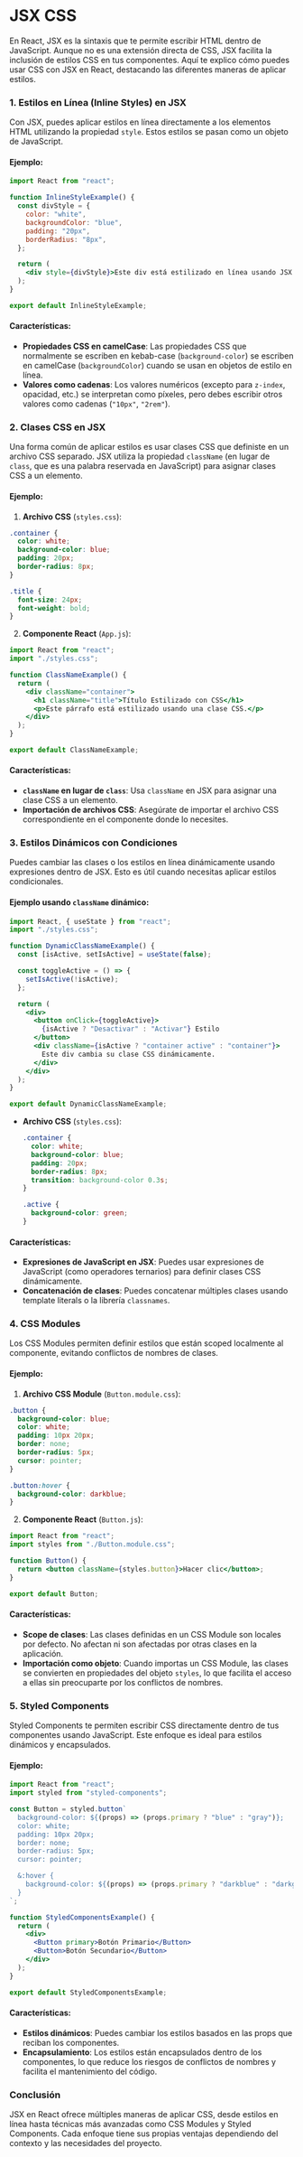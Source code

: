 # JSX CSS

En React, JSX es la sintaxis que te permite escribir HTML dentro de JavaScript. Aunque no es una extensión directa de CSS, JSX facilita la inclusión de estilos CSS en tus componentes. Aquí te explico cómo puedes usar CSS con JSX en React, destacando las diferentes maneras de aplicar estilos.

### **1. Estilos en Línea (Inline Styles) en JSX**

Con JSX, puedes aplicar estilos en línea directamente a los elementos HTML utilizando la propiedad `style`. Estos estilos se pasan como un objeto de JavaScript.

#### **Ejemplo**:

```jsx
import React from "react";

function InlineStyleExample() {
  const divStyle = {
    color: "white",
    backgroundColor: "blue",
    padding: "20px",
    borderRadius: "8px",
  };

  return (
    <div style={divStyle}>Este div está estilizado en línea usando JSX.</div>
  );
}

export default InlineStyleExample;
```

#### **Características**:

- **Propiedades CSS en camelCase**: Las propiedades CSS que normalmente se escriben en kebab-case (`background-color`) se escriben en camelCase (`backgroundColor`) cuando se usan en objetos de estilo en línea.
- **Valores como cadenas**: Los valores numéricos (excepto para `z-index`, opacidad, etc.) se interpretan como píxeles, pero debes escribir otros valores como cadenas (`"10px"`, `"2rem"`).

### **2. Clases CSS en JSX**

Una forma común de aplicar estilos es usar clases CSS que definiste en un archivo CSS separado. JSX utiliza la propiedad `className` (en lugar de `class`, que es una palabra reservada en JavaScript) para asignar clases CSS a un elemento.

#### **Ejemplo**:

1. **Archivo CSS** (`styles.css`):

```css
.container {
  color: white;
  background-color: blue;
  padding: 20px;
  border-radius: 8px;
}

.title {
  font-size: 24px;
  font-weight: bold;
}
```

2. **Componente React** (`App.js`):

```jsx
import React from "react";
import "./styles.css";

function ClassNameExample() {
  return (
    <div className="container">
      <h1 className="title">Título Estilizado con CSS</h1>
      <p>Este párrafo está estilizado usando una clase CSS.</p>
    </div>
  );
}

export default ClassNameExample;
```

#### **Características**:

- **`className` en lugar de `class`**: Usa `className` en JSX para asignar una clase CSS a un elemento.
- **Importación de archivos CSS**: Asegúrate de importar el archivo CSS correspondiente en el componente donde lo necesites.

### **3. Estilos Dinámicos con Condiciones**

Puedes cambiar las clases o los estilos en línea dinámicamente usando expresiones dentro de JSX. Esto es útil cuando necesitas aplicar estilos condicionales.

#### **Ejemplo usando `className` dinámico**:

```jsx
import React, { useState } from "react";
import "./styles.css";

function DynamicClassNameExample() {
  const [isActive, setIsActive] = useState(false);

  const toggleActive = () => {
    setIsActive(!isActive);
  };

  return (
    <div>
      <button onClick={toggleActive}>
        {isActive ? "Desactivar" : "Activar"} Estilo
      </button>
      <div className={isActive ? "container active" : "container"}>
        Este div cambia su clase CSS dinámicamente.
      </div>
    </div>
  );
}

export default DynamicClassNameExample;
```

- **Archivo CSS** (`styles.css`):

  ```css
  .container {
    color: white;
    background-color: blue;
    padding: 20px;
    border-radius: 8px;
    transition: background-color 0.3s;
  }

  .active {
    background-color: green;
  }
  ```

#### **Características**:

- **Expresiones de JavaScript en JSX**: Puedes usar expresiones de JavaScript (como operadores ternarios) para definir clases CSS dinámicamente.
- **Concatenación de clases**: Puedes concatenar múltiples clases usando template literals o la librería `classnames`.

### **4. CSS Modules**

Los CSS Modules permiten definir estilos que están scoped localmente al componente, evitando conflictos de nombres de clases.

#### **Ejemplo**:

1. **Archivo CSS Module** (`Button.module.css`):

```css
.button {
  background-color: blue;
  color: white;
  padding: 10px 20px;
  border: none;
  border-radius: 5px;
  cursor: pointer;
}

.button:hover {
  background-color: darkblue;
}
```

2. **Componente React** (`Button.js`):

```jsx
import React from "react";
import styles from "./Button.module.css";

function Button() {
  return <button className={styles.button}>Hacer clic</button>;
}

export default Button;
```

#### **Características**:

- **Scope de clases**: Las clases definidas en un CSS Module son locales por defecto. No afectan ni son afectadas por otras clases en la aplicación.
- **Importación como objeto**: Cuando importas un CSS Module, las clases se convierten en propiedades del objeto `styles`, lo que facilita el acceso a ellas sin preocuparte por los conflictos de nombres.

### **5. Styled Components**

Styled Components te permiten escribir CSS directamente dentro de tus componentes usando JavaScript. Este enfoque es ideal para estilos dinámicos y encapsulados.

#### **Ejemplo**:

```jsx
import React from "react";
import styled from "styled-components";

const Button = styled.button`
  background-color: ${(props) => (props.primary ? "blue" : "gray")};
  color: white;
  padding: 10px 20px;
  border: none;
  border-radius: 5px;
  cursor: pointer;

  &:hover {
    background-color: ${(props) => (props.primary ? "darkblue" : "darkgray")};
  }
`;

function StyledComponentsExample() {
  return (
    <div>
      <Button primary>Botón Primario</Button>
      <Button>Botón Secundario</Button>
    </div>
  );
}

export default StyledComponentsExample;
```

#### **Características**:

- **Estilos dinámicos**: Puedes cambiar los estilos basados en las props que reciban los componentes.
- **Encapsulamiento**: Los estilos están encapsulados dentro de los componentes, lo que reduce los riesgos de conflictos de nombres y facilita el mantenimiento del código.

### **Conclusión**

JSX en React ofrece múltiples maneras de aplicar CSS, desde estilos en línea hasta técnicas más avanzadas como CSS Modules y Styled Components. Cada enfoque tiene sus propias ventajas dependiendo del contexto y las necesidades del proyecto.
